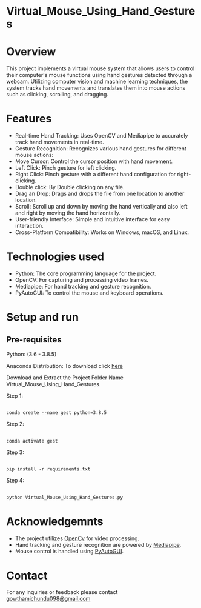 # Virtual_Mouse_Using_Hand_Gestures
# Overview
This project implements a virtual mouse system that allows users to control their computer's mouse functions using hand gestures detected through a webcam. Utilizing computer vision and machine learning techniques, the system tracks hand movements and translates them into mouse actions such as clicking, scrolling, and dragging.

# Features
- Real-time Hand Tracking: Uses OpenCV and Mediapipe to accurately track hand movements in real-time.
- Gesture Recognition: Recognizes various hand gestures for different mouse actions:
- Move Cursor: Control the cursor position with hand movement.
- Left Click: Pinch gesture for left clicking.
- Right Click: Pinch gesture with a different hand configuration for right-clicking.
- Double click: By Double clicking on any file.
- Drag an Drop: Drags and drops the file from one location to another location.
- Scroll: Scroll up and down by moving the hand vertically and also left and right by moving the hand horizontally.
- User-friendly Interface: Simple and intuitive interface for easy interaction.
- Cross-Platform Compatibility: Works on Windows, macOS, and Linux.
# Technologies used
- Python: The core programming language for the project.
- OpenCV: For capturing and processing video frames.
- Mediapipe: For hand tracking and gesture recognition.
- PyAutoGUI: To control the mouse and keyboard operations.
# Setup and run
## Pre-requisites
Python: (3.6 - 3.8.5)

Anaconda Distribution: To download click [here](https://www.anaconda.com/download)

Download and Extract the Project Folder Name Virtual_Mouse_Using_Hand_Gestures.

Step 1:
##
    conda create --name gest python=3.8.5
Step 2:
##
    conda activate gest
Step 3:
##
    pip install -r requirements.txt
Step 4:
##
    python Virtual_Mouse_Using_Hand_Gestures.py
# Acknowledgemnts
- The project utilizes [OpenCv](https://opencv.org/) for video processing.
- Hand tracking and gesture recognition are powered by [Mediapipe](https://mediapipe.dev).
- Mouse control is handled using [PyAutoGUI](https://pyautogui.readthedocs.io/en/latest/).
# Contact
For any inquiries or feedback please contact gowthamichundu098@gmail.com
